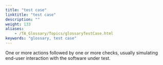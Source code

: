 ```yaml
--- 
title: "test case"
linktitle: "test case"
description: ""
weight: 133
aliases: 
    - /TA_Glossary/Topics/glossaryTestCase.html
keywords: "glossary, test case"
---
```


One or more actions followed by one or more checks, usually simulating end-user interaction with the software under test.

